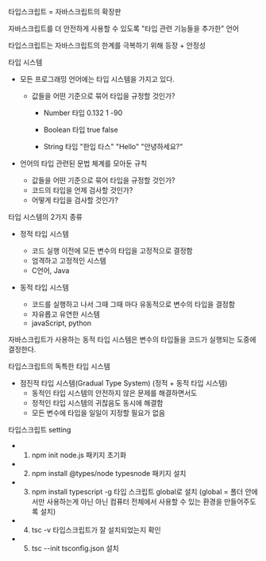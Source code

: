 타입스크립트 = 자바스크립트의 확장판

자바스크립트를 더 안전하게 사용할 수 있도록 "타입 관련 기능들을 추가한" 언어

타입스크립트는 자바스크립트의 한계를 극복하기 위해 등장 + 안정성

타입 시스템

- 모든 프로그래밍 언어에는 타입 시스템을 가지고 있다.

  - 값들을 어떤 기준으로 묶어 타입을 규정할 것인가?

    - Number 타입
      0.132
      1
      -90

    - Boolean 타입
      true
      false

    - String 타입
      "한입 타스"
      "Hello"
      "안녕하세요?"

- 언어의 타입 관련된 문법 체계를 모아둔 규칙
  - 값들을 어떤 기준으로 묶어 타입을 규정할 것인가?
  - 코드의 타입을 언제 검사할 것인가?
  - 어떻게 타입을 검사할 것인가?

타입 시스템의 2가지 종류

- 정적 타입 시스템

  - 코드 실행 이전에 모든 변수의 타입을 고정적으로 결정함
  - 엄격하고 고정적인 시스템
  - C언어, Java

- 동적 타입 시스템
  - 코드를 실행하고 나서 그때 그때 마다 유동적으로 변수의 타입을 결정함
  - 자유롭고 유연한 시스템
  - javaScript, python

자바스크립트가 사용하는 동적 타입 시스템은 변수의 타입들을 코드가 실행되는 도중에 결정한다.

타입스크립트의 독특한 타입 시스템

- 점진적 타입 시스템(Gradual Type System) (정적 + 동적 타입 시스템)
  - 동적인 타입 시스템의 안전하지 않은 문제를 해결하면서도
  - 정적인 타입 시스템의 귀찮음도 동시에 해결함
  - 모든 변수에 타입을 일일이 지정할 필요가 없음

타입스크립트 setting

- 1. npm init node.js 패키지 초기화
- 2. npm install @types/node typesnode 패키지 설치
- 3. npm install typescript -g 타입 스크립트 global로 설치
     (global = 폴더 안에서만 사용하는게 아닌 아닌 컴퓨터 전체에서 사용할 수 있는 환경을 만들어주도록 설치)
- 4. tsc -v 타입스크립트가 잘 설치되었는지 확인
- 5. tsc --init tsconfig.json 설치
